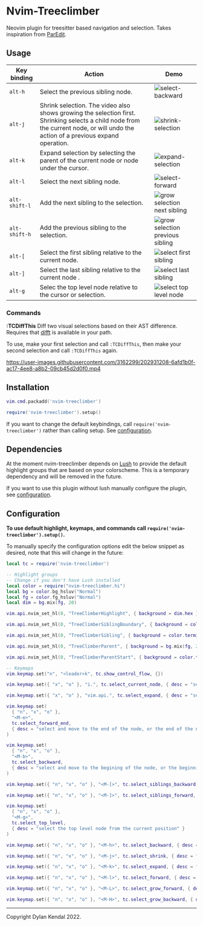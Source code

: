 # Nvim-Treeclimber

Neovim plugin for treesitter based navigation and selection.
Takes inspiration from [ParEdit](https://calva.io/paredit/).

## Usage

| Key binding   | Action                                                                                                                                                                            | Demo                                                                     |
| ------------- | --------------------------------------------------------------------------------------------------------------------------------------------------------------------------------- | ------------------------------------------------------------------------ |
| `alt-h`       | Select the previous sibling node.                                                                                                                                                 | ![select-backward](./doc/images/select-prev.gif)                         |
| `alt-j`       | Shrink selection. The video also shows growing the selection first. Shrinking selects a child node from the current node, or will undo the action of a previous expand operation. | ![shrink-selection](./doc/images/select-shrink.gif)                      |
| `alt-k`       | Expand selection by selecting the parent of the current node or node under the cursor.                                                                                            | ![expand-selection](./doc/images/select-expand.gif)                      |
| `alt-l`       | Select the next sibling node.                                                                                                                                                     | ![select-forward](./doc/images/select-next.gif)                          |
| `alt-shift-l` | Add the next sibling to the selection.                                                                                                                                            | ![grow selection next sibling](./doc/images/grow-selection-next.gif)     |
| `alt-shift-h` | Add the previous sibling to the selection.                                                                                                                                        | ![grow selection previous sibling](./doc/images/grow-selection-prev.gif) |
| `alt-[`       | Select the first sibling relative to the current node.                                                                                                                            | ![select first sibling](./doc/images/select-first-sibling.gif)           |
| `alt-]`       | Select the last sibling relative to the current node .                                                                                                                            | ![select last sibling](./doc/images/select-last-sibling.gif)             |
| `alt-g`       | Selec the top level node relative to the cursor or selection.                                                                                                                     | ![select top level node](./doc/images/select-top-level.gif)              |

### Commands

**:TCDiffThis**
Diff two visual selections based on their AST difference.
Requires that [difft](https://github.com/Wilfred/difftastic) is available in your path.

To use, make your first selection and call `:TCDiffThis`, then make your second selection and call `:TCDiffThis` again.

https://user-images.githubusercontent.com/3162299/202931208-6afd1b0f-ac17-4ee8-a8b2-09cb45d2d0f0.mp4

## Installation

```lua
vim.cmd.packadd('nvim-treeclimber')

require('nvim-treeclimber').setup()
```

If you want to change the default keybindings, call `require('nvim-treeclimber')` rather than calling setup.
See [configuration](#configuration).

## Dependencies

At the moment nvim-treeclimber depends on [Lush](https://github.com/rktjmp/lush.nvim) to provide the default highlight groups that are based on your colorscheme.
This is a temporary dependency and will be removed in the future.

If you want to use this plugin without lush manually configure the plugin, see [configuration](#configuration).

## Configuration

**To use default highlight, keymaps, and commands call `require('nvim-treeclimber').setup()`.**

To manually specify the configuration options edit the below snippet as desired, note that this will change in the future:

```lua
local tc = require('nvim-treeclimber')

-- Highlight groups
-- Change if you don't have Lush installed
local color = require("nvim-treeclimber.hi")
local bg = color.bg_hsluv("Normal")
local fg = color.fg_hsluv("Normal")
local dim = bg.mix(fg, 20)

vim.api.nvim_set_hl(0, "TreeClimberHighlight", { background = dim.hex })

vim.api.nvim_set_hl(0, "TreeClimberSiblingBoundary", { background = color.terminal_color_5.hex })

vim.api.nvim_set_hl(0, "TreeClimberSibling", { background = color.terminal_color_5.mix(bg, 40).hex, bold = true })

vim.api.nvim_set_hl(0, "TreeClimberParent", { background = bg.mix(fg, 2).hex })

vim.api.nvim_set_hl(0, "TreeClimberParentStart", { background = color.terminal_color_4.mix(bg, 10).hex, bold = true })

-- Keymaps
vim.keymap.set("n", "<leader>k", tc.show_control_flow, {})

vim.keymap.set({ "x", "o" }, "i.", tc.select_current_node, { desc = "select current node" })

vim.keymap.set({ "x", "o" }, "vim.api.", tc.select_expand, { desc = "select parent node" })

vim.keymap.set(
  { "n", "x", "o" },
  "<M-e>",
  tc.select_forward_end,
  { desc = "select and move to the end of the node, or the end of the next node" }
)

vim.keymap.set(
  { "n", "x", "o" },
  "<M-b>",
  tc.select_backward,
  { desc = "select and move to the begining of the node, or the beginning of the next node" }
)

vim.keymap.set({ "n", "x", "o" }, "<M-[>", tc.select_siblings_backward, {})

vim.keymap.set({ "n", "x", "o" }, "<M-]>", tc.select_siblings_forward, {})

vim.keymap.set(
  { "n", "x", "o" },
  "<M-g>",
  tc.select_top_level,
  { desc = "select the top level node from the current position" }
)

vim.keymap.set({ "n", "x", "o" }, "<M-h>", tc.select_backward, { desc = "select previous node" })

vim.keymap.set({ "n", "x", "o" }, "<M-j>", tc.select_shrink, { desc = "select child node" })

vim.keymap.set({ "n", "x", "o" }, "<M-k>", tc.select_expand, { desc = "select parent node" })

vim.keymap.set({ "n", "x", "o" }, "<M-l>", tc.select_forward, { desc = "select the next node" })

vim.keymap.set({ "n", "x", "o" }, "<M-L>", tc.select_grow_forward, { desc = "Add the next node to the selection" })

vim.keymap.set({ "n", "x", "o" }, "<M-H>", tc.select_grow_backward, { desc = "Add the next node to the selection" })
```

---

Copyright Dylan Kendal 2022.
